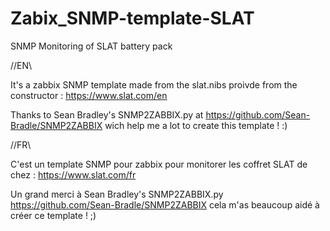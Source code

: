 # Zabix_SNMP-template-SLAT
SNMP Monitoring of SLAT battery pack



//EN\\

It's a zabbix SNMP template made from the slat.nibs proivde from the constructor : https://www.slat.com/en

Thanks to Sean Bradley's SNMP2ZABBIX.py at https://github.com/Sean-Bradle/SNMP2ZABBIX wich help me a lot to create this template ! :) 

//FR\\

C'est un template SNMP pour zabbix pour monitorer les coffret SLAT de chez : https://www.slat.com/fr

Un grand merci à Sean Bradley's SNMP2ZABBIX.py https://github.com/Sean-Bradle/SNMP2ZABBIX cela m'as beaucoup aidé à créer ce template ! ;)
